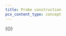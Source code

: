 ```yaml
---
title: Probe construction
pcx_content_type: concept
---
```


{{<render file="_probe-construction.md" productFolder="magic-transit" withParameters="/magic-wan/how-to/run-tunnel-health-checks/;;Magic WAN;;/magic-wan/get-started/configure-static-routes/">}}